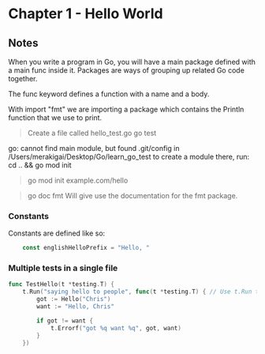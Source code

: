 # Chapter 1 - Hello World

## Notes

When you write a program in Go, you will have a main package defined with a main func inside it. Packages are ways of grouping up related Go code together.

The func keyword defines a function with a name and a body.

With import "fmt" we are importing a package which contains the Println function that we use to print.

> Create a file called hello_test.go
> go test

go: cannot find main module, but found .git/config in /Users/merakigai/Desktop/Go/learn_go_test
        to create a module there, run:
        cd .. && go mod init

> go mod init example.com/hello

> go doc fmt
Will give use the documentation for the fmt package.

### Constants

Constants are defined like so:

```go
    const englishHelloPrefix = "Hello, "
```

### Multiple tests in a single file

```go
func TestHello(t *testing.T) {
	t.Run("saying hello to people", func(t *testing.T) { // Use t.Run to group tests together
		got := Hello("Chris")
		want := "Hello, Chris"

		if got != want {
			t.Errorf("got %q want %q", got, want)
		}
	})
```

